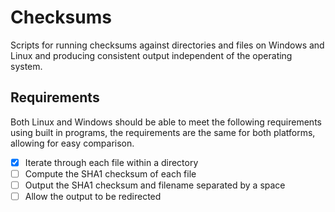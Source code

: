 # Checksums

Scripts for running checksums against directories and files on
Windows and Linux and producing consistent output independent of the
operating system.

## Requirements

Both Linux and Windows should be able to meet the following requirements using
built in programs, the requirements are the same for both platforms, allowing
for easy comparison.

* [x] Iterate through each file within a directory
* [ ] Compute the SHA1 checksum of each file
* [ ] Output the SHA1 checksum and filename separated by a space
* [ ] Allow the output to be redirected
